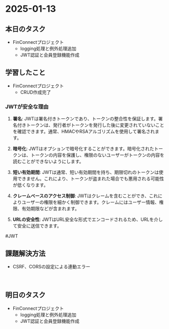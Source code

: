 # 2025-01-13

## 本日のタスク
- FinConnectプロジェクト
  - logging処理と例外処理追加
  - JWT認証と会員登録機能作成
  
## 学習したこと
- FinConnectプロジェクト
  - CRUD作成完了
  
### JWTが安全な理由

1. **署名**: JWTは署名付きトークンであり、トークンの整合性を保証します。署名付きトークンは、発行者がトークンを発行した後に変更されていないことを確認できます。通常、HMACやRSAアルゴリズムを使用して署名されます。

2. **暗号化**: JWTはオプションで暗号化することができます。暗号化されたトークンは、トークンの内容を保護し、権限のないユーザーがトークンの内容を読むことができないようにします。

3. **短い有効期間**: JWTは通常、短い有効期間を持ち、期限切れのトークンは使用できません。これにより、トークンが盗まれた場合でも悪用される可能性が低くなります。

4. **クレームベースのアクセス制御**: JWTはクレームを含むことができ、これによりユーザーの権限を細かく制御できます。クレームにはユーザー情報、権限、有効期限などが含まれます。

5. **URLの安全性**: JWTはURL安全な形式でエンコードされるため、URLを介して安全に送信できます。

#JWT

## 課題解決方法
- CSRF、CORSの設定による連動エラー

　
## 明日のタスク
- FinConnectプロジェクト
  - logging処理と例外処理追加
  - JWT認証と会員登録機能作成